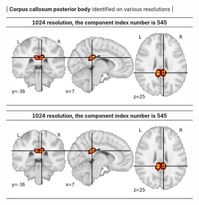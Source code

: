 


| **Corpus callosum posterior body** identified on various resolutions |

| 1024 resolution, the component index number is 545|  
|:---:|  
| ![Component 1024](../1024/final/545.jpg "From component 1024: Corpus callosum posterior body") |

| 1024 resolution, the component index number is 545|  
|:---:|  
| ![Component 1024](../1024/final/545.jpg "From component 1024: Corpus callosum posterior body") |